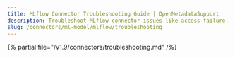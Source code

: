 ```yaml
---
title: MLflow Connector Troubleshooting Guide | OpenMetadataSupport
description: Troubleshoot MLflow connector issues like access failure, tag mismatch, or lineage missing.
slug: /connectors/ml-model/mlflow/troubleshooting
---
```


{% partial file="/v1.9/connectors/troubleshooting.md" /%}
